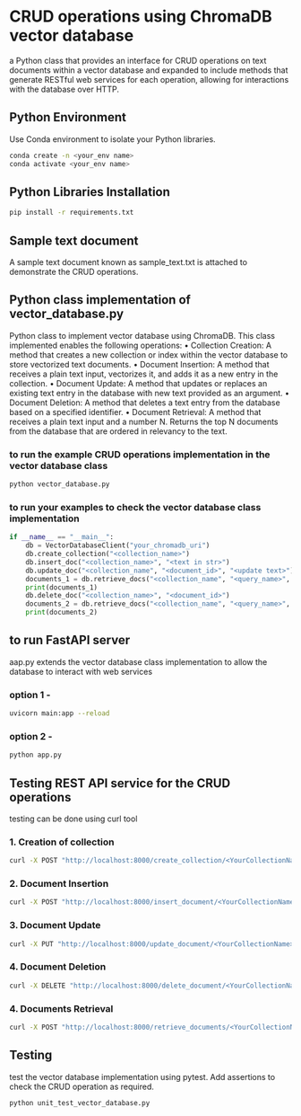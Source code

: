# CRUD operations using ChromaDB vector database
a Python class that provides an interface for CRUD operations on text documents within a vector database and expanded to include methods that generate RESTful web services for each operation, allowing for interactions with the database over HTTP.

## Python Environment
Use Conda environment to isolate your Python libraries.
```bash
conda create -n <your_env name>
conda activate <your_env name>
```

## Python Libraries Installation
```bash
pip install -r requirements.txt
```

## Sample text document
A sample text document known as sample_text.txt is attached to demonstrate the CRUD operations.


## Python class implementation of vector_database.py
Python class to implement vector database using ChromaDB. This class implemented enables the following operations:
• Collection Creation: A method that creates a new collection or index within the vector database to store vectorized text documents.
• Document Insertion: A method that receives a plain text input, vectorizes it, and adds it as a new entry in the collection.
• Document Update: A method that updates or replaces an existing text entry in the database with new text provided as an argument.
• Document Deletion: A method that deletes a text entry from the database based on a specified identifier.
• Document Retrieval: A method that receives a plain text input and a number N. Returns the top N documents from the database that are ordered in relevancy to the text.

### to run the example CRUD operations implementation in the vector database class
```bash
python vector_database.py
```
### to run your examples to check the vector database class implementation
```python
if __name__ == "__main__":
    db = VectorDatabaseClient("your_chromadb_uri")
    db.create_collection("<collection_name>")
    db.insert_doc("<collection_name>", "<text in str>")
    db.update_doc("<collection_name", "<document_id>", "<update text>")
    documents_1 = db.retrieve_docs("<collection_name", "<query_name>", <top_n number>)
    print(documents_1)
    db.delete_doc("<collection_name>", "<document_id>")
    documents_2 = db.retrieve_docs("<collection_name", "<query_name>", <top_n number>)
    print(documents_2)
```

## to run FastAPI server
aap.py extends the vector database class implementation to allow the database to interact with web services

### option 1 - 
```bash
uvicorn main:app --reload
```

### option 2 - 
```bash
python app.py
```

## Testing REST API service for the CRUD operations
testing can be done using curl tool

### 1. Creation of collection
```bash
curl -X POST "http://localhost:8000/create_collection/<YourCollectionName>"
```

### 2. Document Insertion
```bash
curl -X POST "http://localhost:8000/insert_document/<YourCollectionName>" -H "Content-Type: application/json" -d '{"text": "<enter your text here>"}'
```

### 3. Document Update
```bash
curl -X PUT "http://localhost:8000/update_document/<YourCollectionName>" -H "Content-Type: application/json" -d '{"document_id": "<YourDocumentID>", "new_text": "<enter New text here>"}'
```

### 4. Document Deletion
```bash
curl -X DELETE "http://localhost:8000/delete_document/<YourCollectionName>/<YourDocumentID>"
```

### 4. Documents Retrieval
```bash
curl -X POST "http://localhost:8000/retrieve_documents/<YourCollectionName>" -H "Content-Type: application/json" -d '{"text": "<Your query text>", "top_n": <top_n number>}'
```

## Testing
test the vector database implementation using pytest. Add assertions to check the CRUD operation as required.

```bash
python unit_test_vector_database.py
```




